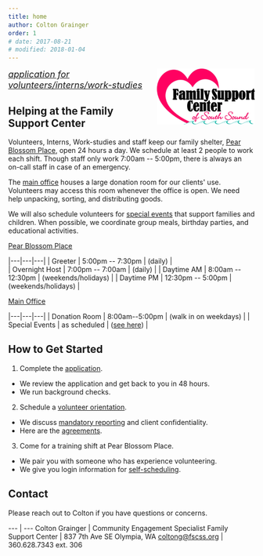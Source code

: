 ```yaml
---
title: home 
author: Colton Grainger
order: 1
# date: 2017-08-21
# modified: 2018-01-04
---
```


<a href="http://fscss.org/">
<img src="/images/logo.png" style="float: right; margin: 0px 0px 23px 23px" width="200">
</a>

<a href="https://www.volgistics.com/ex/portal.dll/ap?ap=1953929563" style="font-size: 130%;font-style: italic"> 
application for volunteers/interns/work-studies
</a><br>

## Helping at the Family Support Center

Volunteers, Interns, Work-studies and staff keep our family shelter, [Pear Blossom Place][pbp], open 24 hours a day. We schedule at least 2 people to work each shift. Though staff only work 7:00am -- 5:00pm, there is always an on-call staff in case of an emergency.

The [main office][fsc] houses a large donation room for our clients' use. Volunteers may access this room whenever the office is open. We need help unpacking, sorting, and distributing goods.

We will also schedule volunteers for [special events](/events) that support families and children. When possible, we coordinate group meals, birthday parties, and educational activities.

[Pear Blossom Place][pbp] 

|---|---|---|
| Greeter | 5:00pm -- 7:30pm  | (daily) |  
| Overnight Host | 7:00pm -- 7:00am | (daily) |
| Daytime AM | 8:00am -- 12:30pm | (weekends/holidays) |
| Daytime PM | 12:30pm -- 5:00pm | (weekends/holidays) |

[Main Office][fsc] 

|---|---|---|
| Donation Room | 8:00am--5:00pm | (walk in on weekdays) |
| Special Events | as scheduled | ([see here](/events)) |

## How to Get Started 

1. Complete the [application](https://www.volgistics.com/ex/portal.dll/ap?ap=1953929563).
  * We review the application and get back to you in 48 hours.
  * We run background checks.
2. Schedule a [volunteer orientation](https://coltongrainger.youcanbook.me).
  * We discuss [mandatory reporting](https://prezi.com/piml7bn_b0au/mandatory-reporter-presentation/) and client confidentiality.
  * Here are the [agreements](https://goo.gl/forms/wTSzSpJm7JfKDkqA3).
3. Come for a training shift at Pear Blossom Place.
  * We pair you with someone who has experience volunteering.
  * We give you login information for [self-scheduling](https://www.volgistics.com/ex/portal.dll/?from=189830).

## Contact

Please reach out to Colton if you have questions or concerns.

--- | ---
Colton Grainger | Community Engagement Specialist
Family Support Center | 837 7th Ave SE Olympia, WA
[coltong@fscss.org](mailto:coltong@fscss.org) | 360.628.7343 ext. 306

[pbp]: https://www.google.com/maps/place/Pear+Blossom+Place/@47.0423792,-122.8932699,17z/data=!3m1!4b1!4m5!3m4!1s0x549174e1d548747f:0x4e89b380a6ff5f9e!8m2!3d47.0423792!4d-122.8910812 
[fsc]: https://www.google.com/maps/place/Family+Support+Center/@47.0459107,-122.9042318,17z/data=!3m1!4b1!4m5!3m4!1s0x5491751bc115f4a1:0xa72d6746d527f48e!8m2!3d47.0459107!4d-122.9020431 
